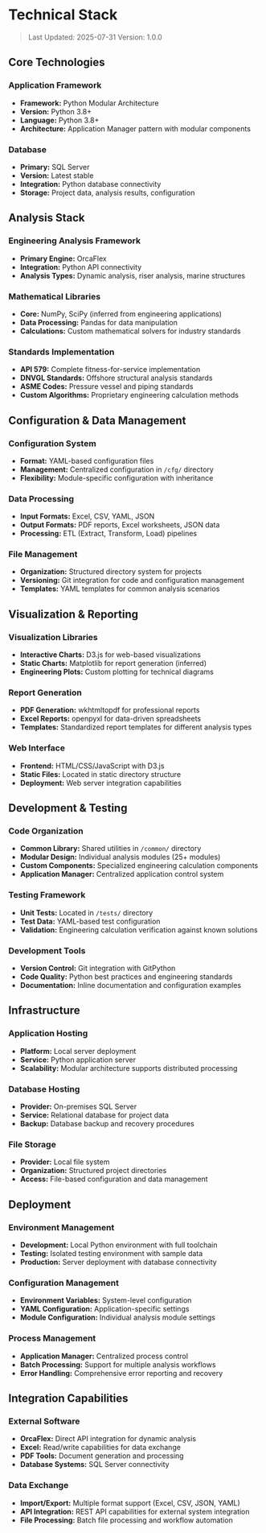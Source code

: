 # Technical Stack

> Last Updated: 2025-07-31
> Version: 1.0.0

## Core Technologies

### Application Framework
- **Framework:** Python Modular Architecture
- **Version:** Python 3.8+
- **Language:** Python 3.8+
- **Architecture:** Application Manager pattern with modular components

### Database
- **Primary:** SQL Server
- **Version:** Latest stable
- **Integration:** Python database connectivity
- **Storage:** Project data, analysis results, configuration

## Analysis Stack

### Engineering Analysis Framework
- **Primary Engine:** OrcaFlex
- **Integration:** Python API connectivity
- **Analysis Types:** Dynamic analysis, riser analysis, marine structures

### Mathematical Libraries
- **Core:** NumPy, SciPy (inferred from engineering applications)
- **Data Processing:** Pandas for data manipulation
- **Calculations:** Custom mathematical solvers for industry standards

### Standards Implementation
- **API 579:** Complete fitness-for-service implementation
- **DNVGL Standards:** Offshore structural analysis standards
- **ASME Codes:** Pressure vessel and piping standards
- **Custom Algorithms:** Proprietary engineering calculation methods

## Configuration & Data Management

### Configuration System
- **Format:** YAML-based configuration files
- **Management:** Centralized configuration in `/cfg/` directory
- **Flexibility:** Module-specific configuration with inheritance

### Data Processing
- **Input Formats:** Excel, CSV, YAML, JSON
- **Output Formats:** PDF reports, Excel worksheets, JSON data
- **Processing:** ETL (Extract, Transform, Load) pipelines

### File Management
- **Organization:** Structured directory system for projects
- **Versioning:** Git integration for code and configuration management
- **Templates:** YAML templates for common analysis scenarios

## Visualization & Reporting

### Visualization Libraries
- **Interactive Charts:** D3.js for web-based visualizations
- **Static Charts:** Matplotlib for report generation (inferred)
- **Engineering Plots:** Custom plotting for technical diagrams

### Report Generation
- **PDF Generation:** wkhtmltopdf for professional reports
- **Excel Reports:** openpyxl for data-driven spreadsheets
- **Templates:** Standardized report templates for different analysis types

### Web Interface
- **Frontend:** HTML/CSS/JavaScript with D3.js
- **Static Files:** Located in static directory structure
- **Deployment:** Web server integration capabilities

## Development & Testing

### Code Organization
- **Common Library:** Shared utilities in `/common/` directory
- **Modular Design:** Individual analysis modules (25+ modules)
- **Custom Components:** Specialized engineering calculation components
- **Application Manager:** Centralized application control system

### Testing Framework
- **Unit Tests:** Located in `/tests/` directory
- **Test Data:** YAML-based test configuration
- **Validation:** Engineering calculation verification against known solutions

### Development Tools
- **Version Control:** Git integration with GitPython
- **Code Quality:** Python best practices and engineering standards
- **Documentation:** Inline documentation and configuration examples

## Infrastructure

### Application Hosting
- **Platform:** Local server deployment
- **Service:** Python application server
- **Scalability:** Modular architecture supports distributed processing

### Database Hosting
- **Provider:** On-premises SQL Server
- **Service:** Relational database for project data
- **Backup:** Database backup and recovery procedures

### File Storage
- **Provider:** Local file system
- **Organization:** Structured project directories
- **Access:** File-based configuration and data management

## Deployment

### Environment Management
- **Development:** Local Python environment with full toolchain
- **Testing:** Isolated testing environment with sample data
- **Production:** Server deployment with database connectivity

### Configuration Management
- **Environment Variables:** System-level configuration
- **YAML Configuration:** Application-specific settings
- **Module Configuration:** Individual analysis module settings

### Process Management
- **Application Manager:** Centralized process control
- **Batch Processing:** Support for multiple analysis workflows
- **Error Handling:** Comprehensive error reporting and recovery

## Integration Capabilities

### External Software
- **OrcaFlex:** Direct API integration for dynamic analysis
- **Excel:** Read/write capabilities for data exchange
- **PDF Tools:** Document generation and processing
- **Database Systems:** SQL Server connectivity

### Data Exchange
- **Import/Export:** Multiple format support (Excel, CSV, JSON, YAML)
- **API Integration:** REST API capabilities for external system integration
- **File Processing:** Batch file processing and workflow automation